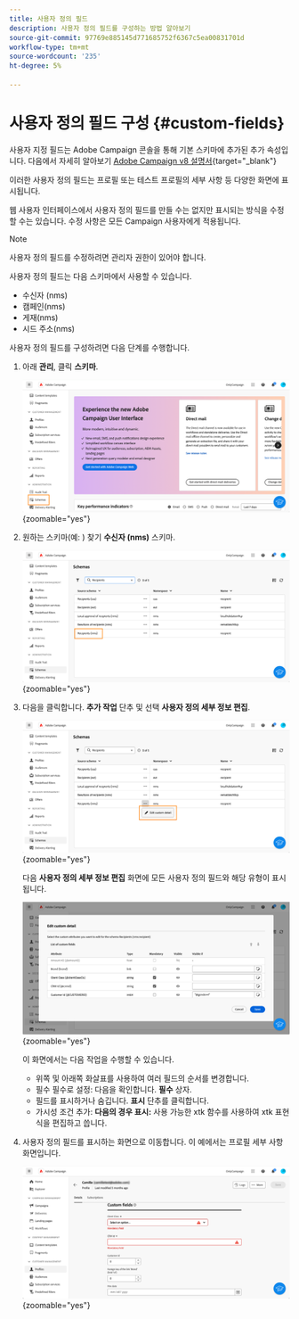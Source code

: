 ```yaml
---
title: 사용자 정의 필드
description: 사용자 정의 필드를 구성하는 방법 알아보기
source-git-commit: 97769e885145d771685752f6367c5ea00831701d
workflow-type: tm+mt
source-wordcount: '235'
ht-degree: 5%

---
```


# 사용자 정의 필드 구성 {#custom-fields}

사용자 지정 필드는 Adobe Campaign 콘솔을 통해 기본 스키마에 추가된 추가 속성입니다. 다음에서 자세히 알아보기 [Adobe Campaign v8 설명서](https://experienceleague.adobe.com/docs/campaign/campaign-v8/developer/shemas-forms/extend-schema.html){target="_blank"}

이러한 사용자 정의 필드는 프로필 또는 테스트 프로필의 세부 사항 등 다양한 화면에 표시됩니다.

웹 사용자 인터페이스에서 사용자 정의 필드를 만들 수는 없지만 표시되는 방식을 수정할 수는 있습니다. 수정 사항은 모든 Campaign 사용자에게 적용됩니다.

>[!NOTE]
>
>사용자 정의 필드를 수정하려면 관리자 권한이 있어야 합니다.

사용자 정의 필드는 다음 스키마에서 사용할 수 있습니다.

* 수신자 (nms)
* 캠페인(nms)
* 게재(nms)
* 시드 주소(nms)

사용자 정의 필드를 구성하려면 다음 단계를 수행합니다.

1. 아래 **관리**, 클릭 **스키마**.

   ![](assets/custom-fields.png){zoomable=&quot;yes&quot;}

1. 원하는 스키마(예: ) 찾기 **수신자 (nms)** 스키마.

   ![](assets/custom-fields2.png){zoomable=&quot;yes&quot;}

1. 다음을 클릭합니다. **추가 작업** 단추 및 선택 **사용자 정의 세부 정보 편집**.

   ![](assets/custom-fields3.png){zoomable=&quot;yes&quot;}

   다음 **사용자 정의 세부 정보 편집** 화면에 모든 사용자 정의 필드와 해당 유형이 표시됩니다.

   ![](assets/custom-fields4.png){zoomable=&quot;yes&quot;}

   이 화면에서는 다음 작업을 수행할 수 있습니다.

   * 위쪽 및 아래쪽 화살표를 사용하여 여러 필드의 순서를 변경합니다.
   * 필수 필수로 설정: 다음을 확인합니다. **필수** 상자.
   * 필드를 표시하거나 숨깁니다. **표시** 단추를 클릭합니다.
   * 가시성 조건 추가: **다음의 경우 표시:** 사용 가능한 xtk 함수를 사용하여 xtk 표현식을 편집하고 씁니다.

1. 사용자 정의 필드를 표시하는 화면으로 이동합니다. 이 예에서는 프로필 세부 사항 화면입니다.

   ![](assets/custom-fields5.png){zoomable=&quot;yes&quot;}

